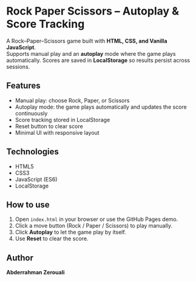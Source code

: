 # Rock Paper Scissors – Autoplay & Score Tracking

A Rock–Paper–Scissors game built with **HTML, CSS, and Vanilla JavaScript**.  
Supports manual play and an **autoplay** mode where the game plays automatically. Scores are saved in **LocalStorage** so results persist across sessions.

## Features
- Manual play: choose Rock, Paper, or Scissors  
- Autoplay mode: the game plays automatically and updates the score continuously  
- Score tracking stored in LocalStorage  
- Reset button to clear score  
- Minimal UI with responsive layout

## Technologies
- HTML5
- CSS3
- JavaScript (ES6)
- LocalStorage

## How to use
1. Open `index.html` in your browser or use the GitHub Pages demo.  
2. Click a move button (Rock / Paper / Scissors) to play manually.  
3. Click **Autoplay** to let the game play by itself.  
4. Use **Reset** to clear the score.

## Author
**Abderrahman Zerouali**
